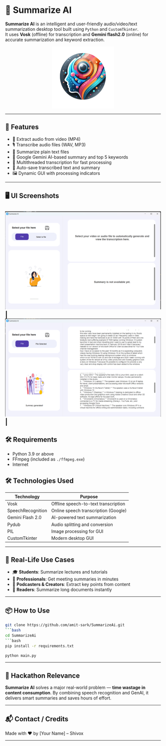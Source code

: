 # 🧠 Summarize AI

**Summarize AI** is an intelligent and user-friendly audio/video/text summarization desktop tool built using `Python` and `CustomTkinter`.  
It uses **Vosk** (offline) for transcription and **Gemini flash2.0** (online) for accurate summarization and keyword extraction.

<p align="center">
  <img src="assets/image/logo.png" alt="Summarize AI Logo" width="200"/>
</p>

---

## 🚀 Features

- 🎥 Extract audio from video (MP4)
- 🎙️ Transcribe audio files (WAV, MP3)
- 📄 Summarize plain text files
- 🤖 Google Gemini AI-based summary and top 5 keywords
- 🧵 Multithreaded transcription for fast processing
- 💾 Auto-save transcribed text and summary
- 🖼️ Dynamic GUI with processing indicators

---

## 🖥️ UI Screenshots


![Initial](assets/image/Screenshot2025-04-14204425.png) | ![Writing](assets/image/Screenshot(6).png) | 
---

## 🛠️ Requirements

- Python 3.9 or above
- FFmpeg (included as `./ffmpeg.exe`)
- Internet

## 🛠️ Technologies Used

| Technology        | Purpose                               |
|-------------------|----------------------------------------|
| Vosk              | Offline speech-to-text transcription   |
| SpeechRecognition | Online speech transcription (Google)   |
| Gemini Flash 2.0  | AI-powered text summarization          |
| Pydub             | Audio splitting and conversion         |
| PIL               | Image processing for GUI               |
| CustomTkinter     | Modern desktop GUI                     |

---

## 🧹 Real-Life Use Cases

- 🎓 **Students**: Summarize lectures and tutorials
- 🏢 **Professionals**: Get meeting summaries in minutes
- 🎤 **Podcasters & Creators**: Extract key points from content
- 📖 **Readers**: Summarize long documents instantly

---

## 📦 How to Use
```bash
git clone https://github.com/amit-sark/SummarizeAi.git
```bash
cd SummarizeAi
```bash
pip install -r requirements.txt
```
```bash
python main.py
```

---

## 🚀 Hackathon Relevance

**Summarize AI** solves a major real-world problem — **time wastage in content consumption**. By combining speech recognition and GenAI, it delivers smart summaries and saves hours of effort.

---

## 📬 Contact / Credits

Made with ❤️ by [Your Name] – Shivox

---